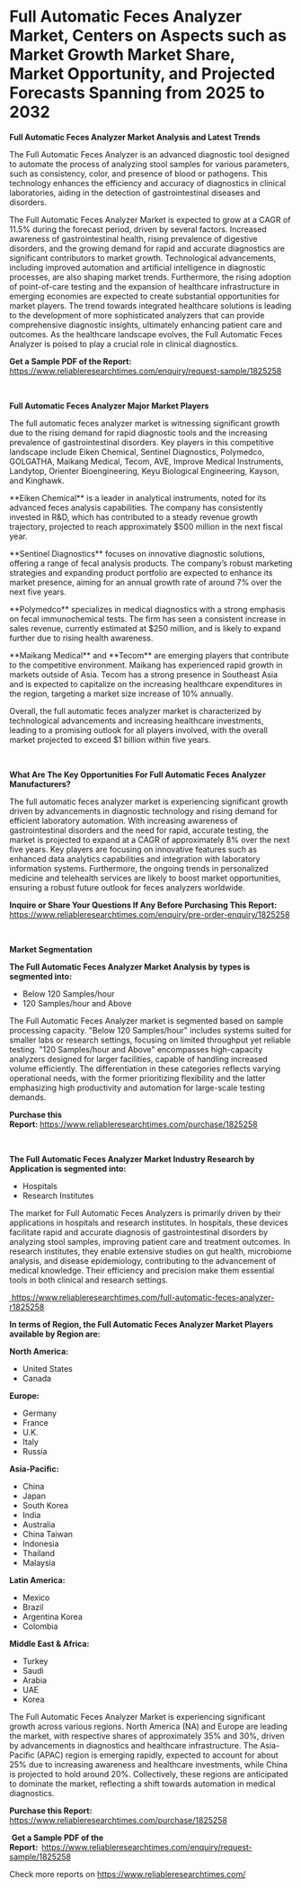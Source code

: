 <p><h1>Full Automatic Feces Analyzer Market, Centers on Aspects such as Market Growth Market Share, Market Opportunity, and Projected Forecasts Spanning from 2025 to 2032</h1></p><p><strong>Full Automatic Feces Analyzer Market Analysis and Latest Trends</strong></p>
<p><p>The Full Automatic Feces Analyzer is an advanced diagnostic tool designed to automate the process of analyzing stool samples for various parameters, such as consistency, color, and presence of blood or pathogens. This technology enhances the efficiency and accuracy of diagnostics in clinical laboratories, aiding in the detection of gastrointestinal diseases and disorders.</p><p>The Full Automatic Feces Analyzer Market is expected to grow at a CAGR of 11.5% during the forecast period, driven by several factors. Increased awareness of gastrointestinal health, rising prevalence of digestive disorders, and the growing demand for rapid and accurate diagnostics are significant contributors to market growth. Technological advancements, including improved automation and artificial intelligence in diagnostic processes, are also shaping market trends. Furthermore, the rising adoption of point-of-care testing and the expansion of healthcare infrastructure in emerging economies are expected to create substantial opportunities for market players. The trend towards integrated healthcare solutions is leading to the development of more sophisticated analyzers that can provide comprehensive diagnostic insights, ultimately enhancing patient care and outcomes. As the healthcare landscape evolves, the Full Automatic Feces Analyzer is poised to play a crucial role in clinical diagnostics.</p></p>
<p><strong>Get a Sample PDF of the Report:&nbsp;</strong> <a href="https://www.reliableresearchtimes.com/enquiry/request-sample/1825258?utm_campaign=3059&utm_medium=2&utm_source=Github&utm_content=ia&utm_term=12042025&utm_id=full-automatic-feces-analyzer">https://www.reliableresearchtimes.com/enquiry/request-sample/1825258</a></p>
<p>&nbsp;</p>
<p><strong>Full Automatic Feces Analyzer Major Market Players</strong></p>
<p><p>The full automatic feces analyzer market is witnessing significant growth due to the rising demand for rapid diagnostic tools and the increasing prevalence of gastrointestinal disorders. Key players in this competitive landscape include Eiken Chemical, Sentinel Diagnostics, Polymedco, GOLGATHA, Maikang Medical, Tecom, AVE, Improve Medical Instruments, Landytop, Orienter Bioengineering, Keyu Biological Engineering, Kayson, and Kinghawk.</p><p>**Eiken Chemical** is a leader in analytical instruments, noted for its advanced feces analysis capabilities. The company has consistently invested in R&D, which has contributed to a steady revenue growth trajectory, projected to reach approximately $500 million in the next fiscal year. </p><p>**Sentinel Diagnostics** focuses on innovative diagnostic solutions, offering a range of fecal analysis products. The company’s robust marketing strategies and expanding product portfolio are expected to enhance its market presence, aiming for an annual growth rate of around 7% over the next five years.</p><p>**Polymedco** specializes in medical diagnostics with a strong emphasis on fecal immunochemical tests. The firm has seen a consistent increase in sales revenue, currently estimated at $250 million, and is likely to expand further due to rising health awareness.</p><p>**Maikang Medical** and **Tecom** are emerging players that contribute to the competitive environment. Maikang has experienced rapid growth in markets outside of Asia. Tecom has a strong presence in Southeast Asia and is expected to capitalize on the increasing healthcare expenditures in the region, targeting a market size increase of 10% annually.</p><p>Overall, the full automatic feces analyzer market is characterized by technological advancements and increasing healthcare investments, leading to a promising outlook for all players involved, with the overall market projected to exceed $1 billion within five years.</p></p>
<p>&nbsp;</p>
<p><strong>What Are The Key Opportunities For Full Automatic Feces Analyzer Manufacturers?</strong></p>
<p><p>The full automatic feces analyzer market is experiencing significant growth driven by advancements in diagnostic technology and rising demand for efficient laboratory automation. With increasing awareness of gastrointestinal disorders and the need for rapid, accurate testing, the market is projected to expand at a CAGR of approximately 8% over the next five years. Key players are focusing on innovative features such as enhanced data analytics capabilities and integration with laboratory information systems. Furthermore, the ongoing trends in personalized medicine and telehealth services are likely to boost market opportunities, ensuring a robust future outlook for feces analyzers worldwide.</p></p>
<p><strong>Inquire or Share Your Questions If Any Before Purchasing This Report:</strong> <a href="https://www.reliableresearchtimes.com/enquiry/pre-order-enquiry/1825258?utm_campaign=3059&utm_medium=2&utm_source=Github&utm_content=ia&utm_term=12042025&utm_id=full-automatic-feces-analyzer">https://www.reliableresearchtimes.com/enquiry/pre-order-enquiry/1825258</a></p>
<p>&nbsp;</p>
<p><strong>Market Segmentation</strong></p>
<p><strong>The Full Automatic Feces Analyzer Market Analysis by types is segmented into:</strong></p>
<p><ul><li>Below 120 Samples/hour</li><li>120 Samples/hour and Above</li></ul></p>
<p><p>The Full Automatic Feces Analyzer market is segmented based on sample processing capacity. "Below 120 Samples/hour" includes systems suited for smaller labs or research settings, focusing on limited throughput yet reliable testing. "120 Samples/hour and Above" encompasses high-capacity analyzers designed for larger facilities, capable of handling increased volume efficiently. The differentiation in these categories reflects varying operational needs, with the former prioritizing flexibility and the latter emphasizing high productivity and automation for large-scale testing demands.</p></p>
<p><strong>Purchase this Report:&nbsp;</strong><a href="https://www.reliableresearchtimes.com/purchase/1825258?utm_campaign=3059&utm_medium=2&utm_source=Github&utm_content=ia&utm_term=12042025&utm_id=full-automatic-feces-analyzer">https://www.reliableresearchtimes.com/purchase/1825258</a></p>
<p>&nbsp;</p>
<p><strong>The Full Automatic Feces Analyzer Market Industry Research by Application is segmented into:</strong></p>
<p><ul><li>Hospitals</li><li>Research Institutes</li></ul></p>
<p><p>The market for Full Automatic Feces Analyzers is primarily driven by their applications in hospitals and research institutes. In hospitals, these devices facilitate rapid and accurate diagnosis of gastrointestinal disorders by analyzing stool samples, improving patient care and treatment outcomes. In research institutes, they enable extensive studies on gut health, microbiome analysis, and disease epidemiology, contributing to the advancement of medical knowledge. Their efficiency and precision make them essential tools in both clinical and research settings.</p></p>
<p><a href="https://www.reliableresearchtimes.com/full-automatic-feces-analyzer-r1825258?utm_campaign=3059&utm_medium=2&utm_source=Github&utm_content=ia&utm_term=12042025&utm_id=full-automatic-feces-analyzer">&nbsp;https://www.reliableresearchtimes.com/full-automatic-feces-analyzer-r1825258</a></p>
<p><strong>In terms of Region, the Full Automatic Feces Analyzer Market Players available by Region are:</strong></p>
<p>
    <p> <strong> North America: </strong>
        <ul>
            <li>United States</li>
            <li>Canada</li>
        </ul>
        </p> 
    <p> <strong> Europe: </strong>
        <ul>
            <li>Germany</li>
            <li>France</li>
            <li>U.K.</li>
            <li>Italy</li>
            <li>Russia</li>
        </ul>
        </p> 
    <p> <strong> Asia-Pacific: </strong>
        <ul>
            <li>China</li>
            <li>Japan</li>
            <li>South Korea</li>
            <li>India</li>
            <li>Australia</li>
            <li>China Taiwan</li>
            <li>Indonesia</li>
            <li>Thailand</li>
            <li>Malaysia</li>
        </ul>
        </p> 
    <p> <strong> Latin America: </strong>
        <ul>
            <li>Mexico</li>
            <li>Brazil</li>
            <li>Argentina Korea</li>
            <li>Colombia</li>
        </ul>
        </p> 
    <p> <strong> Middle East & Africa: </strong>
        <ul>
            <li>Turkey</li>
            <li>Saudi</li>
            <li>Arabia</li>
            <li>UAE</li>
            <li>Korea</li>
        </ul>
    </p>
    </p>
<p><p>The Full Automatic Feces Analyzer Market is experiencing significant growth across various regions. North America (NA) and Europe are leading the market, with respective shares of approximately 35% and 30%, driven by advancements in diagnostics and healthcare infrastructure. The Asia-Pacific (APAC) region is emerging rapidly, expected to account for about 25% due to increasing awareness and healthcare investments, while China is projected to hold around 20%. Collectively, these regions are anticipated to dominate the market, reflecting a shift towards automation in medical diagnostics.</p></p>
<p><strong>Purchase this Report: </strong><a href="https://www.reliableresearchtimes.com/purchase/1825258?utm_campaign=3059&utm_medium=2&utm_source=Github&utm_content=ia&utm_term=12042025&utm_id=full-automatic-feces-analyzer">https://www.reliableresearchtimes.com/purchase/1825258</a></p>
<p>&nbsp;<strong>Get a Sample PDF of the Report:&nbsp;&nbsp;</strong><a href="https://www.reliableresearchtimes.com/enquiry/request-sample/1825258?utm_campaign=3059&utm_medium=2&utm_source=Github&utm_content=ia&utm_term=12042025&utm_id=full-automatic-feces-analyzer">https://www.reliableresearchtimes.com/enquiry/request-sample/1825258</a></p>
<p><strong></strong></p>
<p>Check more reports on <a href="https://www.reliableresearchtimes.com/?utm_campaign=3059&utm_medium=2&utm_source=Github&utm_content=ia&utm_term=12042025&utm_id=full-automatic-feces-analyzer">https://www.reliableresearchtimes.com/</a></p>